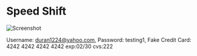 # Speed Shift
![Screenshot](https://user-images.githubusercontent.com/84324251/145841837-d5ae067e-ac61-4a69-a9dd-474efe92b2f0.png)


Username: duran1224@yahoo.com,
Password: testing1,
Fake Credit Card: 4242 4242 4242 4242 exp:02/30 cvs:222
